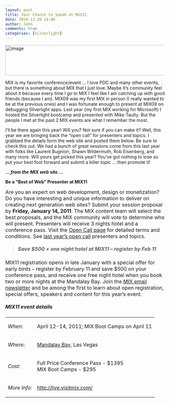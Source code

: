 ```yaml
---
layout: post
title: Your Chance to Speak at MIX11
date: 2010-12-20 14:48
author: John
comments: true
categories: [Silverlight]
---
```

<p><a href="http://live.visitmix.com/OpenCall"><img style="background-image: none; border-bottom: 0px; border-left: 0px; margin: ; padding-left: 0px; padding-right: 0px; display: inline; border-top: 0px; border-right: 0px; padding-top: 0px" title="image" border="0" alt="image" src="http://images.johnpapa.net/wp-content/uploads/files/media/image/Windows-Live-Writer/23990b1438b3_A40F/image_3.png" width="573" height="96" /></a></p>  <p>MIX is my favorite conference/event … I love PDC and many other events, but there is something about MIX that I just love. Maybe it’s community feel about it because every time I go to MIX I feel like I am catching up with good friends (because I am). MIX09 was my first MIX in person (I really wanted to be at the previous ones) and I was fortunate enough to present at MIX09 on debugging Silverlight apps. Last year (my first MIX working for Microsoft) I hosted the Silverlight bootcamp and presented with Mike Taulty. But the people I met at the past 2 MIX events are what I remember the most. </p>  <p>I’ll be there again this year! Will you? Not sure if you can make it? Well, this year we are bringing back the “open call” for presenters and topics. I grabbed the details form the web site and posted them below. Be sure to check this out. We had a bunch of great sessions come from this last year with folks like Laurent Bugnion, Shawn Wildermuth, Rob Eisenberg, and many more. Will yours get picked this year? You’ve got nothing to lose so put your best foot forward and submit a killer topic … then promote it!</p>  <p><strong><em>… from the MIX web site …</em></strong></p>  <p><strong>Be a “Best of Web” Presenter at MIX11</strong></p>  <p><font size="3">Are you an expert on web development, design or monetization? Do you have interesting and unique information to deliver on creating next generation web sites? Submit your session proposal by <b>Friday, January 14, 2011</b>. The MIX content team will select the best proposals, and the MIX community will vote to determine who will present. Presenters will receive 3 nights hotel and a conference pass. Visit the </font><a href="http://live.visitmix.com/opencall"><font size="3">Open Call page</font></a><font size="3"> for detailed terms and conditions. See </font><a href="http://live.visitmix.com/News/Announcing-the-Final-Open-Call-For-Content-Sessions-and-Speakers"><font size="3">last year’s open call</font></a><font size="3"> presenters and topics.</font></p>  <blockquote>   <h5><font size="3">Save $500 + one night hotel at MIX11 – register by Feb 11</font></h5> </blockquote>  <p><font size="3">MIX11 registration opens in late January with a special offer for early birds – register by February 11 and save $500 on your conference pass, and receive one free night hotel when you book two or more nights at the Mandalay Bay. Join the </font><a href="https://www.ustechsregister.com/mixmailinglist/main.aspx"><font size="3">MIX email newsletter</font></a><font size="3"> and be among the first to learn about open registration, special offers, speakers and content for this year’s event. </font></p>  <h5><font style="font-weight: bold" size="3">MIX11 event details</font></h5>  <table border="0" cellpadding="0"><tbody>     <tr>       <td>         <p><i>When: </i></p>       </td>        <td>         <p>April 12-14, 2011; MIX Boot Camps on April 11</p>       </td>     </tr>      <tr>       <td>         <p><i>Where:</i></p>       </td>        <td>         <p><a href="http://www.mandalaybay.com/">Mandalay Bay</a>, Las Vegas</p>       </td>     </tr>      <tr>       <td>         <p><i>Cost:</i></p>       </td>        <td>         <p>Full Price Conference Pass - $1395           <br />MIX Boot Camps - $295</p>       </td>     </tr>      <tr>       <td>         <p><i>More Info: </i></p>       </td>        <td>         <p><a href="http://live.visitmix.com/">http://live.visitmix.com/</a></p>       </td>     </tr>   </tbody></table>

